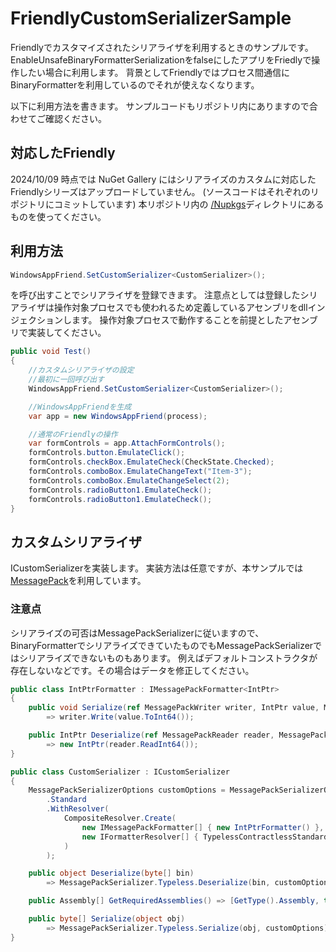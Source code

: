 # FriendlyCustomSerializerSample
Friendlyでカスタマイズされたシリアライザを利用するときのサンプルです。
EnableUnsafeBinaryFormatterSerializationをfalseにしたアプリをFriedlyで操作したい場合に利用します。
背景としてFriendlyではプロセス間通信にBinaryFormatterを利用しているのでそれが使えなくなります。

以下に利用方法を書きます。
サンプルコードもリポジトリ内にありますので合わせてご確認ください。

## 対応したFriendly
2024/10/09 時点では NuGet Gallery にはシリアライズのカスタムに対応したFriendlyシリーズはアップロードしていません。
(ソースコードはそれぞれのリポジトリにコミットしています)
本リポジトリ内の [/Nupkgs](Nupkgs)ディレクトリにあるものを使ってください。

## 利用方法
```csharp
WindowsAppFriend.SetCustomSerializer<CustomSerializer>();
``` 
を呼び出すことでシリアライザを登録できます。
注意点としては登録したシリアライザは操作対象プロセスでも使われるため定義しているアセンブリをdllインジェクションします。
操作対象プロセスで動作することを前提としたアセンブリで実装してください。

```csharp
public void Test()
{
    //カスタムシリアライザの設定
    //最初に一回呼び出す
    WindowsAppFriend.SetCustomSerializer<CustomSerializer>();

    //WindowsAppFriendを生成
    var app = new WindowsAppFriend(process);

    //通常のFriendlyの操作
    var formControls = app.AttachFormControls();
    formControls.button.EmulateClick();
    formControls.checkBox.EmulateCheck(CheckState.Checked);
    formControls.comboBox.EmulateChangeText("Item-3");
    formControls.comboBox.EmulateChangeSelect(2);
    formControls.radioButton1.EmulateCheck();
    formControls.radioButton1.EmulateCheck();
}
```

## カスタムシリアライザ
ICustomSerializerを実装します。
実装方法は任意ですが、本サンプルでは[MessagePack](https://www.nuget.org/packages/MessagePack)を利用しています。
### 注意点
シリアライズの可否はMessagePackSerializerに従いますので、BinaryFormatterでシリアライズできていたものでもMessagePackSerializerではシリアライズできないものもあります。
例えばデフォルトコンストラクタが存在しないなどです。その場合はデータを修正してください。

```csharp
public class IntPtrFormatter : IMessagePackFormatter<IntPtr>
{
    public void Serialize(ref MessagePackWriter writer, IntPtr value, MessagePackSerializerOptions options)
        => writer.Write(value.ToInt64());

    public IntPtr Deserialize(ref MessagePackReader reader, MessagePackSerializerOptions options)
        => new IntPtr(reader.ReadInt64());
}

public class CustomSerializer : ICustomSerializer
{
    MessagePackSerializerOptions customOptions = MessagePackSerializerOptions
        .Standard
        .WithResolver(
            CompositeResolver.Create(
                new IMessagePackFormatter[] { new IntPtrFormatter() },
                new IFormatterResolver[] { TypelessContractlessStandardResolver.Instance }
            )
        );

    public object Deserialize(byte[] bin)
        => MessagePackSerializer.Typeless.Deserialize(bin, customOptions);

    public Assembly[] GetRequiredAssemblies() => [GetType().Assembly, typeof(MessagePackSerializer).Assembly];

    public byte[] Serialize(object obj)
        => MessagePackSerializer.Typeless.Serialize(obj, customOptions);
}
```
